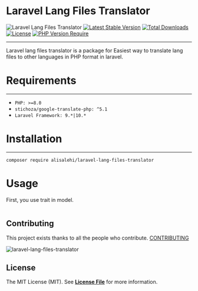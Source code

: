 # Laravel Lang Files Translator

![Laravel Lang Files Translator](https://banners.beyondco.de/laravel-lang-files-translator%20.png?theme=dark&packageManager=composer+require&packageName=alisalehi%2Flaravel-lang-files-translator&pattern=fourPointStars&style=style_1&description=Easiest+way+to+translate+lang+files&md=1&showWatermark=0&fontSize=100px&images=translate)
[![Latest Stable Version](http://poser.pugx.org/alisalehi/laravel-lang-files-translator/v)](https://packagist.org/packages/alisalehi/laravel-lang-files-translator)
[![Total Downloads](http://poser.pugx.org/alisalehi/laravel-lang-files-translator/downloads)](https://packagist.org/packages/alisalehi/laravel-lang-files-translator)
[![License](http://poser.pugx.org/alisalehi/laravel-lang-files-translator/license)](https://packagist.org/packages/alisalehi/laravel-lang-files-translator)
[![PHP Version Require](http://poser.pugx.org/alisalehi/laravel-lang-files-translator/require/php)](https://packagist.org/packages/alisalehi/laravel-lang-files-translator)
***
Laravel lang files translator is a package for Easiest way to translate lang files to other languages in PHP format in laravel. <br>

# Requirements
***

- `PHP: >=8.0`
- `stichoza/google-translate-php: ^5.1`
- `Laravel Framework: 9.*|10.*`

# Installation
***
```
composer require alisalehi/laravel-lang-files-translator
```

# Usage
First, you use trait in model.
```

```

## Contributing
This project exists thanks to all the people who
contribute. [CONTRIBUTING](https://github.com/alisalehi/laravel-lang-files-translator/graphs/contributors)

![laravel-lang-files-translator](https://github.com/alisalehi1380/laravel-lang-files-translator/assets/111766206/2ce1256a-781a-424f-8f8c-79ae5aaae170)

## License
The MIT License (MIT). See **[License File](https://github.com/alisalehi1380/laravel-lang-files-translator/blob/master/LICENSE)** for more information.
